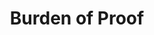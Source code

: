 ---
title: 'Burden of Proof'
description: 'Lorem ipsum dolor sit amet, consectetur adipiscing elit, sed do eiusmod tempor incididunt ut labore et dolore magna aliqua.'
---